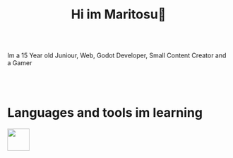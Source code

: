 <div id="toc">
  <ul style="list-style: none">
    <summary>
      <h1 align="center">Hi im Maritosu👋</h1>
      <br><br>
      <p>Im a 15 Year old Juniour, Web, Godot Developer, Small Content Creator and a Gamer</p>
      <br><br>
      <h1>Languages and tools im learning</h1>
      <img src="https://encrypted-tbn0.gstatic.com/images?q=tbn:ANd9GcR_G0QSVtsDBYq66RVpCbC1Is2ox834jbAYBQ&s" width="50px"></img>
    </summary>
  </ul>
</div>

